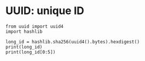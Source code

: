 # UUID: unique ID

    from uuid import uuid4
    import hashlib

    long_id = hashlib.sha256(uuid4().bytes).hexdigest()
    print(long_id)
    print(long_id[0:5])
